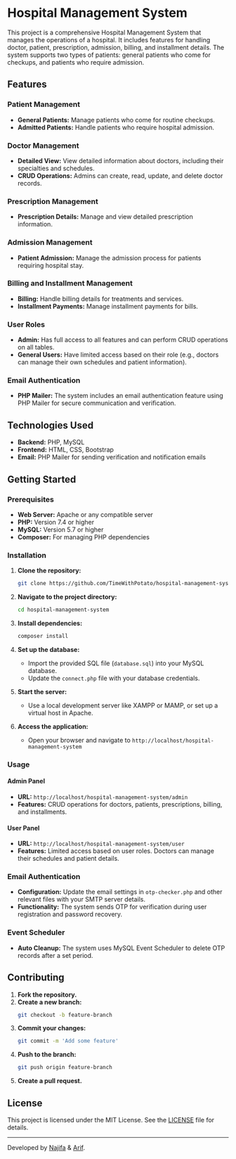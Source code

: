 # Hospital Management System

This project is a comprehensive Hospital Management System that manages the operations of a hospital. It includes features for handling doctor, patient, prescription, admission, billing, and installment details. The system supports two types of patients: general patients who come for checkups, and patients who require admission.

## Features

### Patient Management
- **General Patients:** Manage patients who come for routine checkups.
- **Admitted Patients:** Handle patients who require hospital admission.

### Doctor Management
- **Detailed View:** View detailed information about doctors, including their specialties and schedules.
- **CRUD Operations:** Admins can create, read, update, and delete doctor records.

### Prescription Management
- **Prescription Details:** Manage and view detailed prescription information.

### Admission Management
- **Patient Admission:** Manage the admission process for patients requiring hospital stay.

### Billing and Installment Management
- **Billing:** Handle billing details for treatments and services.
- **Installment Payments:** Manage installment payments for bills.

### User Roles
- **Admin:** Has full access to all features and can perform CRUD operations on all tables.
- **General Users:** Have limited access based on their role (e.g., doctors can manage their own schedules and patient information).

### Email Authentication
- **PHP Mailer:** The system includes an email authentication feature using PHP Mailer for secure communication and verification.

## Technologies Used
- **Backend:** PHP, MySQL
- **Frontend:** HTML, CSS, Bootstrap
- **Email:** PHP Mailer for sending verification and notification emails

## Getting Started

### Prerequisites
- **Web Server:** Apache or any compatible server
- **PHP:** Version 7.4 or higher
- **MySQL:** Version 5.7 or higher
- **Composer:** For managing PHP dependencies

### Installation
1. **Clone the repository:**
   ```sh
   git clone https://github.com/TimeWithPotato/hospital-management-system.git
   ```
2. **Navigate to the project directory:**
   ```sh
   cd hospital-management-system
   ```
3. **Install dependencies:**
   ```sh
   composer install
   ```
4. **Set up the database:**
   - Import the provided SQL file (`database.sql`) into your MySQL database.
   - Update the `connect.php` file with your database credentials.

5. **Start the server:**
   - Use a local development server like XAMPP or MAMP, or set up a virtual host in Apache.

6. **Access the application:**
   - Open your browser and navigate to `http://localhost/hospital-management-system`

### Usage

#### Admin Panel
- **URL:** `http://localhost/hospital-management-system/admin`
- **Features:** CRUD operations for doctors, patients, prescriptions, billing, and installments.

#### User Panel
- **URL:** `http://localhost/hospital-management-system/user`
- **Features:** Limited access based on user roles. Doctors can manage their schedules and patient details.

### Email Authentication
- **Configuration:** Update the email settings in `otp-checker.php` and other relevant files with your SMTP server details.
- **Functionality:** The system sends OTP for verification during user registration and password recovery.

### Event Scheduler
- **Auto Cleanup:** The system uses MySQL Event Scheduler to delete OTP records after a set period.

## Contributing
1. **Fork the repository.**
2. **Create a new branch:**
   ```sh
   git checkout -b feature-branch
   ```
3. **Commit your changes:**
   ```sh
   git commit -m 'Add some feature'
   ```
4. **Push to the branch:**
   ```sh
   git push origin feature-branch
   ```
5. **Create a pull request.**

## License
This project is licensed under the MIT License. See the [LICENSE](LICENSE) file for details.

---

Developed by [Najifa](https://github.com/najifatabassum01) & [Arif](https://github.com/TimeWithPotato).
